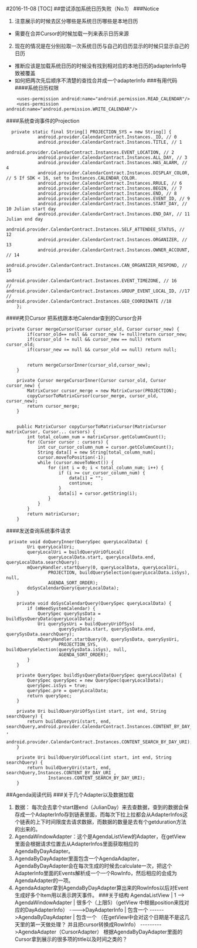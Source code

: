 #2016-11-08
[TOC]
##尝试添加系统日历失败（No.1）
###Notice
1. 注意展示的时候去区分哪些是系统日历哪些是本地日历
 * 需要在合并Cursor的时候加载一列来表示日历来源
2. 现在的情况是在分别拉取一次系统日历与自己的日历显示的时候只显示自己的日历
 * 推断应该是加载系统日历的时候没有找到相对应的本地日历的adapterInfo导致被覆盖
 * 如何把两次先后顺序不清楚的查找合并成一个adapterInfo
###有用代码
####系统日历权限
```xml:n
    <uses-permission android:name="android.permission.READ_CALENDAR"/>
    <uses-permission android:name="android.permission.WRITE_CALENDAR"/>
```
####系统查询事件的Projection
```java:n
  private static final String[] PROJECTION_SYS = new String[] {
            android.provider.CalendarContract.Instances._ID, // 0
            android.provider.CalendarContract.Instances.TITLE, // 1
            android.provider.CalendarContract.Instances.EVENT_LOCATION, // 2
            android.provider.CalendarContract.Instances.ALL_DAY, // 3
            android.provider.CalendarContract.Instances.HAS_ALARM, // 4
            android.provider.CalendarContract.Instances.DISPLAY_COLOR, // 5 If SDK < 16, set to Instances.CALENDAR_COLOR.
            android.provider.CalendarContract.Instances.RRULE, // 6
            android.provider.CalendarContract.Instances.BEGIN, // 7
            android.provider.CalendarContract.Instances.END, // 8
            android.provider.CalendarContract.Instances.EVENT_ID, // 9
            android.provider.CalendarContract.Instances.START_DAY, // 10 Julian start day
            android.provider.CalendarContract.Instances.END_DAY, // 11 Julian end day
            android.provider.CalendarContract.Instances.SELF_ATTENDEE_STATUS, // 12
            android.provider.CalendarContract.Instances.ORGANIZER, // 13
            android.provider.CalendarContract.Instances.OWNER_ACCOUNT, // 14
            android.provider.CalendarContract.Instances.CAN_ORGANIZER_RESPOND, // 15
            android.provider.CalendarContract.Instances.EVENT_TIMEZONE, // 16
//            android.provider.CalendarContract.Instances.GROUP_EVENT_LOCAL_ID, //17
//            android.provider.CalendarContract.Instances.GEO_COORDINATE //18
    };

```
####拷贝Cursor
把系统跟本地Calendar查到的Cursor合并
```java:n
private Cursor mergeCursor(Cursor cursor_old, Cursor cursor_new) {
        if(cursor_old== null && cursor_new != null)return cursor_new;
        if(cursor_old != null && cursor_new == null) return cursor_old;
        if(cursor_new == null && cursor_old == null) return null;


        return mergeCursorInner(cursor_old,cursor_new);
    }

    private Cursor mergeCursorInner(Cursor cursor_old, Cursor cursor_new) {
        MatrixCursor cursor_merge = new MatrixCursor(PROJECTION);
        copyCursorToMatrixCursor(cursor_merge, cursor_old, cursor_new);
        return cursor_merge;
    }


    public MatrixCursor copyCursorToMatrixCursor(MatrixCursor matrixCursor, Cursor... cursors) {
        int total_column_num = matrixCursor.getColumnCount();
        for (Cursor cursor : cursors) {
            int cur_cursor_column_num = cursor.getColumnCount();
            String data[] = new String[total_column_num];
            cursor.moveToPosition(-1);
            while (cursor.moveToNext()) {
                for (int i = 0; i < total_column_num; i++) {
                    if (i >= cur_cursor_column_num) {
                        data[i] = "";
                        continue;
                    }
                    data[i] = cursor.getString(i);
                }
            }
        }
        return matrixCursor;
    }
```
####发送查询系统事件请求
```java:n
 private void doQueryInner(QuerySpec queryLocalData) {
        Uri queryLocalUri;
        queryLocalUri = buildQueryUriOfLocal(
                queryLocalData.start, queryLocalData.end, queryLocalData.searchQuery);
        mQueryHandler.startQuery(0, queryLocalData, queryLocalUri,
                PROJECTION, buildQuerySelection(queryLocalData.isSys), null,
                AGENDA_SORT_ORDER);
        doSysCalendarQuery(queryLocalData);
    }

    private void doSysCalendarQuery(QuerySpec queryLocalData) {
        if (mNeedSystemCalendar) {
            QuerySpec querySysData = buildSysQueryData(queryLocalData);
            Uri querySysUri = buildQueryUriOfSys(
                    querySysData.start, querySysData.end, querySysData.searchQuery);
            mQueryHandler.startQuery(0, querySysData, querySysUri,
                    PROJECTION_SYS, buildQuerySelection(querySysData.isSys), null,
                    AGENDA_SORT_ORDER);
        }
    }

    private QuerySpec buildSysQueryData(QuerySpec queryLocalData) {
        QuerySpec querySpec = new QuerySpec(queryLocalData);
        querySpec.isSys = true;
        querySpec.pre = queryLocalData;
        return querySpec;
    }

    private Uri buildQueryUriOfSys(int start, int end, String searchQuery) {
        return buildQueryUri(start, end, searchQuery,android.provider.CalendarContract.Instances.CONTENT_BY_DAY_URI ,
                android.provider.CalendarContract.Instances.CONTENT_SEARCH_BY_DAY_URI);
    }

    private Uri buildQueryUriOfLocal(int start, int end, String searchQuery) {
        return buildQueryUri(start, end, searchQuery,Instances.CONTENT_BY_DAY_URI ,
                Instances.CONTENT_SEARCH_BY_DAY_URI);
    }
```
##Agenda阅读代码
###关于几个Adapter以及数据加载
1. 数据： 每次会去拿个start跟end（JulianDay）来去查数据，查到的数据会保存成一个AdapterInfo存到链表里面，而每次下拉上拉都会从AdapterInfos这个链表的上下时间限度去请求数据，而数据的数量是去有个getduration方法的出来的。
2. AgendaWindowAdapter：这个是AgendaListView的Adapter，在getView里面会根据请求位置去从AdapterInfos里面获取相应的AgendaByDayAdapter。
3. AgendaByDayAdapter里面包含一个AgendaAdapter，AgendaByDayAdapter会在每次生成的时候去calculate一次，把这个AdapterInfo里面的Events解析成一个一个RowInfo，然后相应的会成为AgendaAdapter的一项。
4. AgendaAdapter拿到AgendaByDayAdapter算出来的RowInfos以后对Event生成好多个Item用以表示跨天事件。
###关于结构
AgendaListView 
| 1
--> AgendaWindowAdapter
|  很多个（上限5）（getView 中根据position来找对应的DayAdapterInfo）
---->DayAdapterInfo
|   包含一个 
------>AgendaByDayAdapter
|   包含一个 （在getView中会对这个日期是不是这几天里的第一天做处理？ 并且把cursor转换成RowInfo）
--------->AgendaAdapter（CursorAdapter）
根据AgendaByDayAdapter里面的Cursor拿到展示的很多项的title以及时间之类的？




















